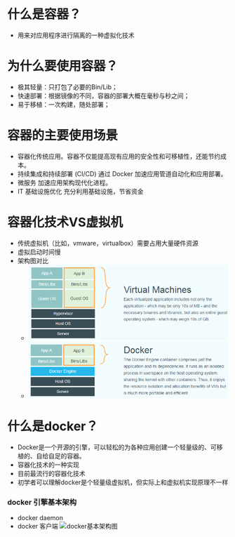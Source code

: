# 什么是容器？
- 用来对应用程序进行隔离的一种虚拟化技术

# 为什么要使用容器？
- 极其轻量：只打包了必要的Bin/Lib；
- 快速部署：根据镜像的不同，容器的部署大概在毫秒与秒之间；
- 易于移植：一次构建，随处部署；

# 容器的主要使用场景
- 容器化传统应用。容器不仅能提高现有应用的安全性和可移植性，还能节约成本。
- 持续集成和持续部署 (CI/CD) 通过 Docker 加速应用管道自动化和应用部署。
- 微服务 加速应用架构现代化进程。
- IT 基础设施优化 充分利用基础设施，节省资金

# 容器化技术VS虚拟机
- 传统虚拟机（比如，vmware，virtualbox）需要占用大量硬件资源
- 虚拟启动时间慢
- 架构图对比
    - ![传统虚拟机](https://raw.githubusercontent.com/Danielyan86/xiaoshujiang_images/master/小书匠/1593695963154.png)
    - ![docker](https://raw.githubusercontent.com/Danielyan86/xiaoshujiang_images/master/小书匠/1593696201008.png)

# 什么是docker？
- Docker是一个开源的引擎，可以轻松的为各种应用创建一个轻量级的、可移植的、自给自足的容器。
- 容器化技术的一种实现
- 目前最流行的容器化技术
- 初学者可以理解docker是个轻量级虚拟机，但实际上和虚拟机实现原理不一样

### docker 引擎基本架构
- docker daemon
- docker 客户端
![docker基本架构图](https://markdown.xiaoshujiang.com/img/spinner.gif "[[[1593787803224]]]" )